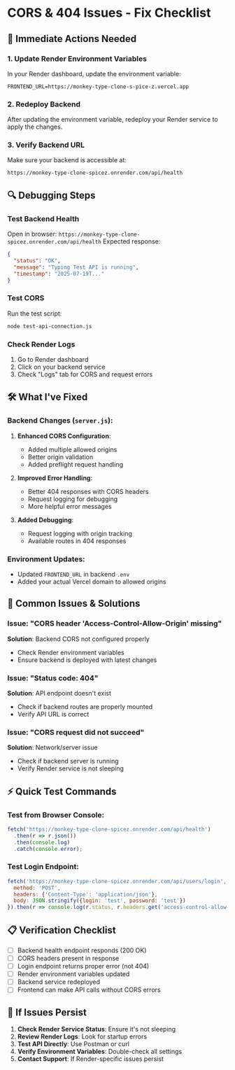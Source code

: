 # CORS & 404 Issues - Fix Checklist

## 🔧 Immediate Actions Needed

### 1. Update Render Environment Variables
In your Render dashboard, update the environment variable:
```
FRONTEND_URL=https://monkey-type-clone-s-pice-z.vercel.app
```

### 2. Redeploy Backend
After updating the environment variable, redeploy your Render service to apply the changes.

### 3. Verify Backend URL
Make sure your backend is accessible at:
```
https://monkey-type-clone-spicez.onrender.com/api/health
```

## 🔍 Debugging Steps

### Test Backend Health
Open in browser: `https://monkey-type-clone-spicez.onrender.com/api/health`
Expected response:
```json
{
  "status": "OK",
  "message": "Typing Test API is running",
  "timestamp": "2025-07-19T..."
}
```

### Test CORS
Run the test script:
```bash
node test-api-connection.js
```

### Check Render Logs
1. Go to Render dashboard
2. Click on your backend service
3. Check "Logs" tab for CORS and request errors

## 🛠️ What I've Fixed

### Backend Changes (`server.js`):
1. **Enhanced CORS Configuration**:
   - Added multiple allowed origins
   - Better origin validation
   - Added preflight request handling

2. **Improved Error Handling**:
   - Better 404 responses with CORS headers
   - Request logging for debugging
   - More helpful error messages

3. **Added Debugging**:
   - Request logging with origin tracking
   - Available routes in 404 responses

### Environment Updates:
- Updated `FRONTEND_URL` in backend `.env`
- Added your actual Vercel domain to allowed origins

## 🚨 Common Issues & Solutions

### Issue: "CORS header 'Access-Control-Allow-Origin' missing"
**Solution**: Backend CORS not configured properly
- Check Render environment variables
- Ensure backend is deployed with latest changes

### Issue: "Status code: 404"
**Solution**: API endpoint doesn't exist
- Check if backend routes are properly mounted
- Verify API URL is correct

### Issue: "CORS request did not succeed"
**Solution**: Network/server issue
- Check if backend server is running
- Verify Render service is not sleeping

## ⚡ Quick Test Commands

### Test from Browser Console:
```javascript
fetch('https://monkey-type-clone-spicez.onrender.com/api/health')
  .then(r => r.json())
  .then(console.log)
  .catch(console.error);
```

### Test Login Endpoint:
```javascript
fetch('https://monkey-type-clone-spicez.onrender.com/api/users/login', {
  method: 'POST',
  headers: {'Content-Type': 'application/json'},
  body: JSON.stringify({login: 'test', password: 'test'})
}).then(r => console.log(r.status, r.headers.get('access-control-allow-origin')));
```

## 📋 Verification Checklist

- [ ] Backend health endpoint responds (200 OK)
- [ ] CORS headers present in response
- [ ] Login endpoint returns proper error (not 404)
- [ ] Render environment variables updated
- [ ] Backend service redeployed
- [ ] Frontend can make API calls without CORS errors

## 🔄 If Issues Persist

1. **Check Render Service Status**: Ensure it's not sleeping
2. **Review Render Logs**: Look for startup errors
3. **Test API Directly**: Use Postman or curl
4. **Verify Environment Variables**: Double-check all settings
5. **Contact Support**: If Render-specific issues persist
